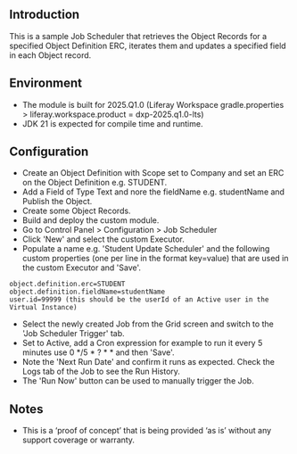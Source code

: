 ## Introduction ##
This is a sample Job Scheduler that retrieves the Object Records for a specified Object Definition ERC, iterates them and updates a specified field in each Object record.

## Environment ##
- The module is built for 2025.Q1.0 (Liferay Workspace gradle.properties > liferay.workspace.product = dxp-2025.q1.0-lts)
- JDK 21 is expected for compile time and runtime.

## Configuration ##
- Create an Object Definition with Scope set to Company and set an ERC on the Object Definition e.g. STUDENT.
- Add a Field of Type Text and nore the fieldName e.g. studentName and Publish the Object.
- Create some Object Records.
- Build and deploy the custom module.
- Go to Control Panel > Configuration > Job Scheduler
- Click 'New' and select the custom Executor.
- Populate a name e.g. 'Student Update Scheduler' and the following custom properties (one per line in the format key=value) that are used in the custom Executor and 'Save'.
```
object.definition.erc=STUDENT
object.definition.fieldName=studentName
user.id=99999 (this should be the userId of an Active user in the Virtual Instance)
```
- Select the newly created Job from the Grid screen and switch to the 'Job Scheduler Trigger' tab.
- Set to Active, add a Cron expression for example to run it every 5 minutes use 0 */5 * ? * * and then 'Save'.
- Note the 'Next Run Date' and confirm it runs as expected. Check the Logs tab of the Job to see the Run History.
- The 'Run Now' button can be used to manually trigger the Job.

## Notes ##
- This is a ‘proof of concept’ that is being provided ‘as is’ without any support coverage or warranty.
